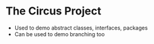 # The Circus Project

- Used to demo abstract classes, interfaces, packages
- Can be used to demo branching too
